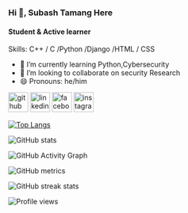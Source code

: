 ### Hi 👋,  Subash Tamang Here 
#### Student & Active learner

Skills: C++ / C /Python /Django /HTML / CSS

- 🌱 I’m currently learning Python,Cybersecurity 
- 👯 I’m looking to collaborate on security Research 
- 😄 Pronouns: he/him 


[<img src='https://cdn.jsdelivr.net/npm/simple-icons@3.0.1/icons/github.svg' alt='github' height='40'>](https://github.com/Nihanglama)  [<img src='https://cdn.jsdelivr.net/npm/simple-icons@3.0.1/icons/linkedin.svg' alt='linkedin' height='40'>](https://www.linkedin.com/in/subash-tamag-/)  [<img src='https://cdn.jsdelivr.net/npm/simple-icons@3.0.1/icons/facebook.svg' alt='facebook' height='40'>](https://www.facebook.com/nihang.lama)  [<img src='https://cdn.jsdelivr.net/npm/simple-icons@3.0.1/icons/instagram.svg' alt='instagram' height='40'>](https://www.instagram.com/nihang_lama/)  

[![Top Langs](https://github-readme-stats.vercel.app/api/top-langs/?username=Nihanglama)](https://github.com/anuraghazra/github-readme-stats)

![GitHub stats](https://github-readme-stats.vercel.app/api?username=Nihanglama&show_icons=true)  

![GitHub Activity Graph](https://activity-graph.herokuapp.com/graph?username=Nihanglama)  

![GitHub metrics](https://metrics.lecoq.io/Nihanglama)  

![GitHub streak stats](https://github-readme-streak-stats.herokuapp.com/?user=Nihanglama)  

![Profile views](https://gpvc.arturio.dev/Nihanglama)  
